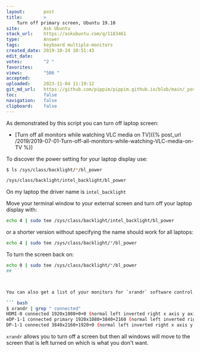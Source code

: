 ```yaml
---
layout:       post
title:        >
    Turn off primary screen, Ubuntu 19.10
site:         Ask Ubuntu
stack_url:    https://askubuntu.com/q/1183461
type:         Answer
tags:         keyboard multiple-monitors
created_date: 2019-10-24 10:51:43
edit_date:    
votes:        "2 "
favorites:    
views:        "506 "
accepted:     
uploaded:     2023-11-04 11:19:12
git_md_url:   https://github.com/pippim/pippim.github.io/blob/main/_posts/2019/2019-10-24-Turn-off-primary-screen_-Ubuntu-19.10.md
toc:          false
navigation:   false
clipboard:    false
---
```


As demonstrated by this script you can turn off laptop screen:

- [Turn off all monitors while watching VLC media on TV]({% post_url /2019/2019-07-01-Turn-off-all-monitors-while-watching-VLC-media-on-TV %})



To discover the power setting for your laptop display use:

``` bash
$ ls /sys/class/backlight/*/bl_power

/sys/class/backlight/intel_backlight/bl_power
```

On my laptop the driver name is `intel_backlight`

Move your terminal window to your external screen and turn off your laptop display with:

``` bash
echo 4 | sudo tee /sys/class/backlight/intel_backlight/bl_power
```

or a shorter version without specifying the name should work for all laptops:

``` bash
echo 4 | sudo tee /sys/class/backlight/*/bl_power
```

To turn the screen back on:

``` bash
echo 0 | sudo tee /sys/class/backlight/*/bl_power
## ```



You can also get a list of your monitors for `xrandr` software control:

``` bash
$ xrandr | grep " connected"
HDMI-0 connected 1920x1080+0+0 (normal left inverted right x axis y axis) 1107mm x 623mm
eDP-1-1 connected primary 1920x1080+3840+2160 (normal left inverted right x axis y axis) 382mm x 215mm
DP-1-1 connected 3840x2160+1920+0 (normal left inverted right x axis y axis) 1600mm x 900mm
```

`xrandr` allows you to turn off a screen but then all windows will move to the screen that is left turned on which is what you don't want.

